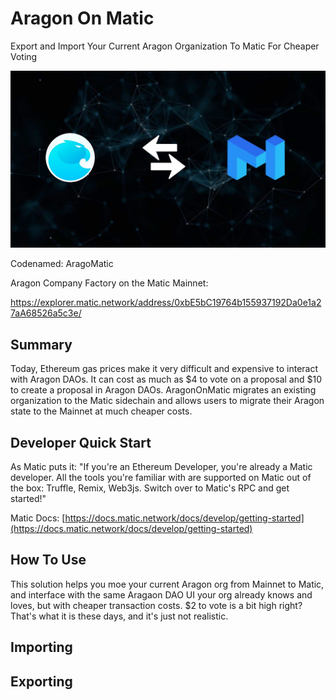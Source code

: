 # Aragon On Matic

Export and Import Your Current Aragon Organization To Matic For Cheaper Voting

![Matic + Aragon Logos](assets/images/maticandaragon1.jpg)

Codenamed: AragoMatic

Aragon Company Factory on the Matic Mainnet:

https://explorer.matic.network/address/0xbE5bC19764b155937192Da0e1a27aA68526a5c3e/


## Summary
Today, Ethereum gas prices make it very difficult and expensive to interact with Aragon DAOs. It can cost as much as $4 to vote on a proposal and $10 to create a proposal in Aragon DAOs. AragonOnMatic migrates an existing organization to the Matic sidechain and allows users to migrate their Aragon state to the Mainnet at much cheaper costs.

## Developer Quick Start

As Matic puts it: "If you're an Ethereum Developer, you're already a Matic developer. All the tools you're familiar with are supported on Matic out of the box: Truffle, Remix, Web3js. Switch over to Matic's RPC and get started!"

Matic Docs: [https://docs.matic.network/docs/develop/getting-started](https://docs.matic.network/docs/develop/getting-started)



## How To Use

This solution helps you moe your current Aragon org from Mainnet to Matic, and interface with the same Aragaon DAO UI your org already knows and loves, but with cheaper transaction costs. $2 to vote is a bit high right? That's what it is these days, and it's just not realistic.


## Importing


## Exporting
